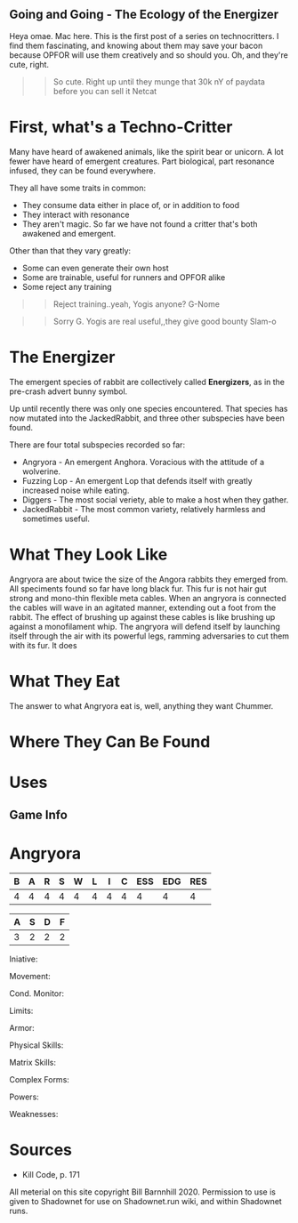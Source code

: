 
Going and Going - The Ecology of the Energizer
-----------------------------------------------

Heya omae. Mac here. This is the first post of a series on technocritters. I find them fascinating, and knowing about them may save your bacon because OPFOR will use them creatively and so should you. Oh, and they're cute, right.

>> So cute. Right up until they munge that 30k nY of paydata before you can sell it
>> Netcat

First, what's a Techno-Critter
===============================

Many have heard of awakened animals, like the spirit bear or unicorn. A lot fewer have heard of emergent creatures. Part biological, part resonance infused, they can be found everywhere. 

They all have some traits in common:
* They consume data either in place of, or in addition to food
* They interact with resonance
* They aren't magic. So far we have not found a critter that's both awakened and emergent.

Other than that they vary greatly:
- Some can even generate their own host
- Some are trainable, useful for runners and OPFOR alike
- Some reject any training 

>> Reject training..yeah, Yogis anyone?
>> G-Nome

>> Sorry G. Yogis are real useful,,they give good bounty
>> Slam-o

The Energizer
==============

The emergent species of rabbit are collectively called __Energizers__, as in the pre-crash advert bunny symbol.

Up until recently there was only one species encountered. That species has now mutated into the JackedRabbit, and three other subspecies have been found.

There are four total subspecies recorded so far:
- Angryora - An emergent Anghora. Voracious with the attitude of a wolverine.
- Fuzzing Lop - An emergent Lop that defends itself with greatly increased noise while eating. 
- Diggers - The most social veriety, able to make a host when they gather.
- JackedRabbit - The most common variety, relatively harmless and sometimes useful.

What They Look Like
====================

Angryora are about twice the size of the Angora rabbits they emerged from. All speciments found so far have long black fur. This fur is not hair gut strong and mono-thin flexible meta cables. When an angryora is connected the cables will wave in an agitated manner, extending out a foot from the rabbit. The effect of brushing up against these cables is like brushing up against a monofilament whip. The angryora will defend itself by launching itself through the air with its powerful legs, ramming adversaries to cut them with its fur.  It does 

What They Eat
===============

The answer to what Angryora eat is, well, anything they want Chummer.

Where They Can Be Found
========================

Uses
=====

Game Info
-----------

Angryora
========

| B | A | R | S | W | L | I | C | ESS | EDG | RES |
|---|---|---|---|---|---|---|---|-----|-----|-----|
| 4 | 4 | 4 | 4 | 4 | 4 | 4 | 4 |  4  |  4  |  4  |

| A | S | D | F |
|---|---|---|---|
| 3 | 2 | 2 | 2 |

Iniative:

Movement:

Cond. Monitor:

Limits:

Armor:

Physical Skills:

Matrix Skills:

Complex Forms:

Powers:

Weaknesses:

Sources
=======

- Kill Code, p. 171


All meterial on this site copyright Bill Barnnhill 2020. 
Permission to use is given to Shadownet for use on Shadownet.run wiki, and within Shadownet runs.
